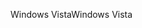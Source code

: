 <span data-ttu-id="fc386-101">Windows Vista</span><span class="sxs-lookup"><span data-stu-id="fc386-101">Windows Vista</span></span>